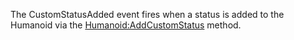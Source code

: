 The CustomStatusAdded event fires when a status is added to the Humanoid via the [Humanoid:AddCustomStatus](https://developer.roblox.com/en-us/api-reference/function/Humanoid/AddCustomStatus) method.